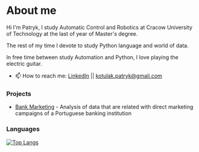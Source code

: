 # About me
Hi I'm Patryk,  I study Automatic Control and Robotics at Cracow University of Technology at the last of year of Master's degree. 

The rest of my time I devote to study Python language and world of data.

In free time between study Automation and Python, I love playing the electric guitar.

- 📫 How to reach me: [LinkedIn](https://www.linkedin.com/in/patryk-kotulak/) || kotulak.patryk@gmail.com


### Projects

- [Bank Marketing](https://github.com/PatrykKotulak/Portfolio/tree/main/Bank_Marketing) - Analysis of data that are related with direct marketing campaigns of a Portuguese banking institution


### Languages

[![Top Langs](https://github-readme-stats.vercel.app/api/top-langs/?username=PatrykKotulak&layout=compact&langs_count=10)](https://github.com/PatrykKotulak)
